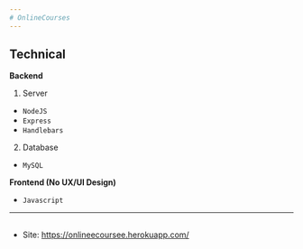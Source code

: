 ```yaml
---
# OnlineCourses
---
```



## Technical

**Backend**

1. Server

- `NodeJS`
- `Express`
- `Handlebars`

2. Database

- `MySQL`

**Frontend (No UX/UI Design)**

- `Javascript`

---

## 
- Site: https://onlineecoursee.herokuapp.com/
